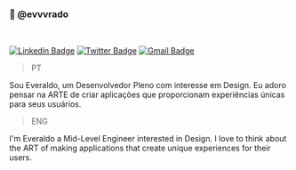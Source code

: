 ### 🎃 @evvvrado

<br>

[![Linkedin Badge](https://img.shields.io/badge/-LinkedIn-blue?style=for-the-badge&logo=Linkedin&logoColor=white&link=https://www.linkedin.com/in/evvvrado/)](https://www.linkedin.com/in/evvvrado/)
[![Twitter Badge](https://img.shields.io/badge/-Twitter-1ca0f1?style=for-the-badge&labelColor=1ca0f1&logo=twitter&logoColor=white&link=https://twitter.com/evvvrado)](https://twitter.com/evvvrado)
[![Gmail Badge](https://img.shields.io/badge/-Contato-ed0d07?style=for-the-badge&labelColor=ed0d07&logo=gmail&logoColor=white&link=mailto:everaldocrj@gmail.com)](mailto:everaldocrj@gmail.com)

>PT
<p>Sou Everaldo, um Desenvolvedor Pleno com interesse em Design. Eu adoro pensar na ARTE de criar aplicações que proporcionam experiências únicas para seus usuários.</p>

>ENG
<p>I'm Everaldo a Mid-Level Engineer interested in Design. I love to think about the ART of making applications that create unique experiences for their users.</p>

<!-- ## -->
